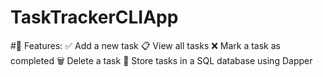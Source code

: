 # TaskTrackerCLIApp

#🧩 Features:
✅ Add a new task
📋 View all tasks
❌ Mark a task as completed
🗑️ Delete a task
💾 Store tasks in a SQL database using Dapper

